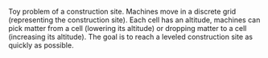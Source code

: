 Toy problem of a construction site.
Machines move in a discrete grid (representing the construction site). Each cell has an altitude, machines can pick matter from a cell (lowering its altitude) or dropping matter to a cell (increasing its altitude).
The goal is to reach a leveled construction site as quickly as possible.



